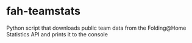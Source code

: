 # fah-teamstats
Python script that downloads public team data from the Folding@Home Statistics API and prints it to the console
